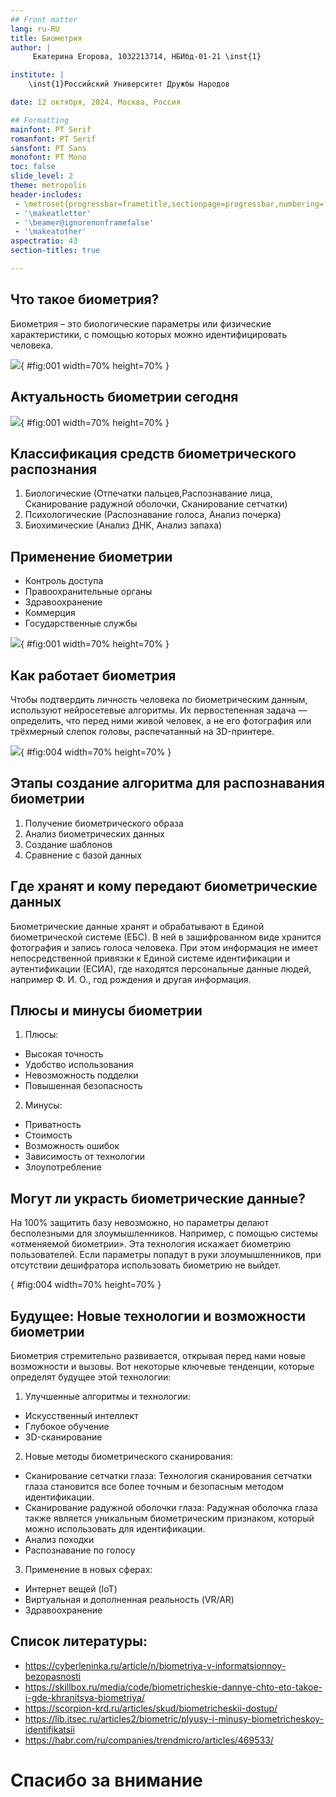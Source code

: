 ```yaml
---
## Front matter
lang: ru-RU
title: Биометрия
author: |
	 Екатерина Егорова, 1032213714, НБИбд-01-21 \inst{1}

institute: |
	\inst{1}Российский Университет Дружбы Народов

date: 12 октября, 2024, Москва, Россия

## Formatting
mainfont: PT Serif
romanfont: PT Serif
sansfont: PT Sans
monofont: PT Mono
toc: false
slide_level: 2
theme: metropolis
header-includes: 
 - \metroset{progressbar=frametitle,sectionpage=progressbar,numbering=fraction}
 - '\makeatletter'
 - '\beamer@ignorenonframefalse'
 - '\makeatother'
aspectratio: 43
section-titles: true

---
```


## Что такое биометрия?

Биометрия – это биологические параметры или физические характеристики, с помощью которых можно идентифицировать человека. 

![](image_pr/01.png){ #fig:001 width=70% height=70% }

## Актуальность биометрии сегодня

![](image_pr/02.png){ #fig:001 width=70% height=70% }

## Классификация средств биометрического распознания

1. Биологические (Отпечатки пальцев,Распознавание лица, Сканирование радужной оболочки, Сканирование сетчатки)
2. Психологические (Распознавание голоса, Анализ почерка)
3. Биохимические (Анализ ДНК, Анализ запаха)


## Применение биометрии

* Контроль доступа
* Правоохранительные органы
* Здравоохранение
* Коммерция
* Государственные службы

![](image_pr/03.png){ #fig:001 width=70% height=70% }


## Как работает биометрия

Чтобы подтвердить личность человека по биометрическим данным, используют нейросетевые алгоритмы. Их первостепенная задача — определить, что перед ними живой человек, а не его фотография или трёхмерный слепок головы, распечатанный на 3D-принтере. 
 
![](image_pr/04.png){ #fig:004 width=70% height=70% }

## Этапы создание алгоритма для распознавания биометрии

1.	Получение биометрического образа
2.	Анализ биометрических данных
3.	Создание шаблонов
4.	Сравнение с базой данных

## Где хранят и кому передают биометрические данных 

Биометрические данные хранят и обрабатывают в Единой биометрической системе (ЕБС). В ней в зашифрованном виде хранится фотография и запись голоса человека. При этом информация не имеет непосредственной привязки к Единой системе идентификации и аутентификации (ЕСИА), где находятся персональные данные людей, например Ф. И. О., год рождения и другая информация. 

## Плюсы и минусы биометрии

1. Плюсы:
* Высокая точность
* Удобство использования
* Невозможность подделки
* Повышенная безопасность

2. Минусы:
* Приватность
* Стоимость
* Возможность ошибок
* Зависимость от технологии
* Злоупотребление


## Могут ли украсть биометрические данные?
 
На 100% защитить базу невозможно, но параметры делают бесполезными для злоумышленников. Например, с помощью системы «отменяемой биометрии». Эта технология искажает биометрию пользователей. Если параметры попадут в руки злоумышленников, при отсутствии дешифратора использовать биометрию не выйдет.

[](image_pr/05.png){ #fig:004 width=70% height=70% }

## Будущее: Новые технологии и возможности биометрии

Биометрия стремительно развивается, открывая перед нами новые возможности и вызовы. Вот некоторые ключевые тенденции, которые определят будущее этой технологии:

1. Улучшенные алгоритмы и технологии:
* Искусственный интеллект 
* Глубокое обучение
* 3D-сканирование
2. Новые методы биометрического сканирования:
* Сканирование сетчатки глаза: Технология сканирования сетчатки глаза становится все более точным и безопасным методом идентификации. 
* Сканирование радужной оболочки глаза: Радужная оболочка глаза также является уникальным биометрическим признаком, который можно использовать для идентификации. 
* Анализ походки 
* Распознавание по голосу 
3. Применение в новых сферах:
* Интернет вещей (IoT)
* Виртуальная и дополненная реальность (VR/AR)
* Здравоохранение

## Список литературы:

* https://cyberleninka.ru/article/n/biometriya-v-informatsionnoy-bezopasnosti
* https://skillbox.ru/media/code/biometricheskie-dannye-chto-eto-takoe-i-gde-khranitsya-biometriya/
* https://scorpion-krd.ru/articles/skud/biometricheskii-dostup/
* https://lib.itsec.ru/articles2/biometric/plyusy-i-minusy-biometricheskoy-identifikatsii
* https://habr.com/ru/companies/trendmicro/articles/469533/

# Спасибо за внимание
